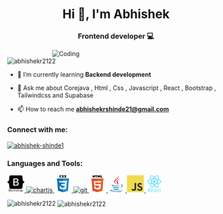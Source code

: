 
<h1 align="center">Hi 👋, I'm Abhishek</h1>
<h3 align="center"> Frontend developer 💻</h3>
<img  align="right" alt="Coding" width="400" src="https://media2.giphy.com/media/v1.Y2lkPTc5MGI3NjExZjFoZ3Izb2JvNmdxNHFkbDdqNWRybjk4NnoxeXUwMHpmMHl6NWoyOCZlcD12MV9pbnRlcm5hbF9naWZfYnlfaWQmY3Q9Zw/qgQUggAC3Pfv687qPC/giphy.gif"  />

<p align="left"> <img src="https://komarev.com/ghpvc/?username=abhishekr2122&label=Profile%20views&color=0e75b6&style=flat" alt="abhishekr2122" /> </p>

- 🌱 I’m currently learning **Backend development**

- 💬 Ask me about  Corejava ,  Html , Css , Javascript , React , Bootstrap , Tailwindcss and Supabase

- 📫 How to reach me **abhishekrshinde21@gmail.com**

<h3 align="left">Connect with me:</h3>
<p align="left">
<a href="https://linkedin.com/in/abhishek-shinde1" target="blank"><img align="center" src="https://raw.githubusercontent.com/rahuldkjain/github-profile-readme-generator/master/src/images/icons/Social/linked-in-alt.svg" alt="abhishek-shinde1" height="30" width="40" /></a>
</p>

<h3 align="left">Languages and Tools:</h3>
<p align="left"> <a href="https://getbootstrap.com" target="_blank" rel="noreferrer"> <img src="https://raw.githubusercontent.com/devicons/devicon/master/icons/bootstrap/bootstrap-plain-wordmark.svg" alt="bootstrap" width="40" height="40"/> </a> <a href="https://www.chartjs.org" target="_blank" rel="noreferrer"> <img src="https://www.chartjs.org/media/logo-title.svg" alt="chartjs" width="40" height="40"/> </a> <a href="https://www.w3schools.com/css/" target="_blank" rel="noreferrer"> <img src="https://raw.githubusercontent.com/devicons/devicon/master/icons/css3/css3-original-wordmark.svg" alt="css3" width="40" height="40"/> </a> <a href="https://git-scm.com/" target="_blank" rel="noreferrer"> <img src="https://www.vectorlogo.zone/logos/git-scm/git-scm-icon.svg" alt="git" width="40" height="40"/> </a> <a href="https://www.w3.org/html/" target="_blank" rel="noreferrer"> <img src="https://raw.githubusercontent.com/devicons/devicon/master/icons/html5/html5-original-wordmark.svg" alt="html5" width="40" height="40"/> </a> <a href="https://www.java.com" target="_blank" rel="noreferrer"> <img src="https://raw.githubusercontent.com/devicons/devicon/master/icons/java/java-original.svg" alt="java" width="40" height="40"/> </a> <a href="https://developer.mozilla.org/en-US/docs/Web/JavaScript" target="_blank" rel="noreferrer"> <img src="https://raw.githubusercontent.com/devicons/devicon/master/icons/javascript/javascript-original.svg" alt="javascript" width="40" height="40"/> </a> <a href="https://reactjs.org/" target="_blank" rel="noreferrer"> <img src="https://raw.githubusercontent.com/devicons/devicon/master/icons/react/react-original-wordmark.svg" alt="react" width="40" height="40"/> </a> </p>

<p><img align="left" src="https://github-readme-stats.vercel.app/api/top-langs?username=abhishekr2122&show_icons=true&locale=en&layout=compact" alt="abhishekr2122" /></p>

<p>&nbsp;<img align="center" src="https://github-readme-stats.vercel.app/api?username=abhishekr2122&show_icons=true&locale=en" alt="abhishekr2122" /></p>
